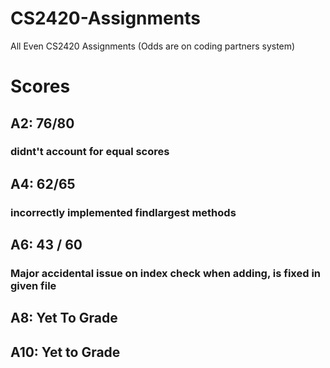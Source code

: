 # CS2420-Assignments
All Even CS2420 Assignments (Odds are on coding partners system)

# Scores
## A2: 76/80
### didnt't account for equal scores
## A4: 62/65
### incorrectly implemented findlargest methods
## A6: 43 / 60
### Major accidental issue on index check when adding, is fixed in given file
## A8: Yet To Grade
## A10: Yet to Grade
